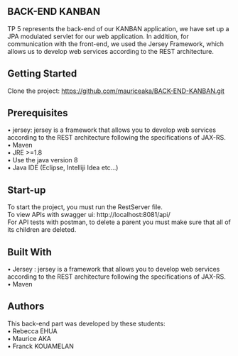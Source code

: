 ## BACK-END KANBAN

TP 5 represents the back-end of our KANBAN application, we have set up a JPA modulated servlet for our web application.
In addition, for communication with the front-end, we used the Jersey Framework, which allows us to develop web services according to the REST architecture.


## Getting Started

Clone the project: https://github.com/mauriceaka/BACK-END-KANBAN.git


## Prerequisites

•	jersey: jersey is a framework that allows you to develop web services according to the REST architecture 
    following the specifications of JAX-RS. </br>
•	Maven </br>
•	JRE >=1.8 </br>
•	Use the java version 8 </br>
•	Java IDE (Eclipse, Intelliji Idea etc…)


## Start-up

To start the project, you must run the RestServer file. </br>
To view APIs with swagger ui: http://localhost:8081/api/ </br>
For API tests with postman, to delete a parent you must make sure that all of its children are deleted.


## Built With

•	Jersey : jersey is a framework that allows you to develop web services according to the REST architecture 
    following the specifications of JAX-RS. </br>
•	Maven


## Authors

This back-end part was developed by these students:</br>
•	Rebecca EHUA </br>
•	Maurice AKA </br>
•	Franck KOUAMELAN












